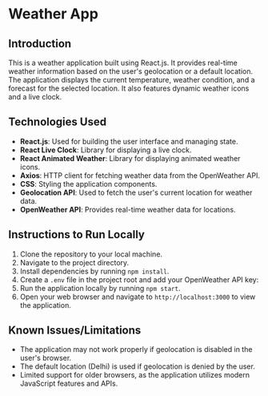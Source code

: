 # Weather App

## Introduction
This is a weather application built using React.js. It provides real-time weather information based on the user's geolocation or a default location. The application displays the current temperature, weather condition, and a forecast for the selected location. It also features dynamic weather icons and a live clock.

## Technologies Used
- **React.js**: Used for building the user interface and managing state.
- **React Live Clock**: Library for displaying a live clock.
- **React Animated Weather**: Library for displaying animated weather icons.
- **Axios**: HTTP client for fetching weather data from the OpenWeather API.
- **CSS**: Styling the application components.
- **Geolocation API**: Used to fetch the user's current location for weather data.
- **OpenWeather API**: Provides real-time weather data for locations.

## Instructions to Run Locally
1. Clone the repository to your local machine.
2. Navigate to the project directory.
3. Install dependencies by running `npm install`.
4. Create a `.env` file in the project root and add your OpenWeather API key:
5. Run the application locally by running `npm start`.
6. Open your web browser and navigate to `http://localhost:3000` to view the application.

## Known Issues/Limitations
- The application may not work properly if geolocation is disabled in the user's browser.
- The default location (Delhi) is used if geolocation is denied by the user.
- Limited support for older browsers, as the application utilizes modern JavaScript features and APIs.

